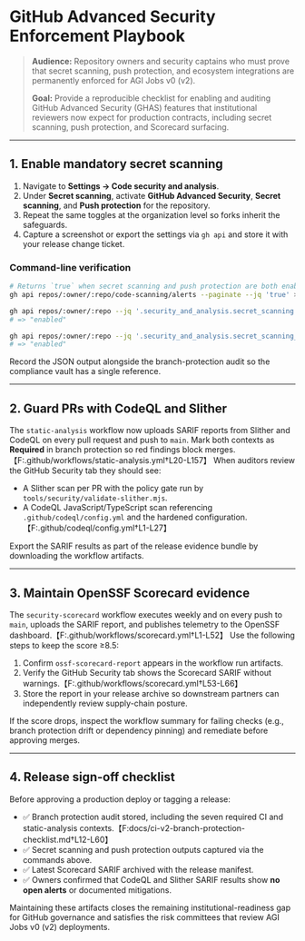 # GitHub Advanced Security Enforcement Playbook

> **Audience:** Repository owners and security captains who must prove that secret scanning, push protection, and ecosystem integrations
> are permanently enforced for AGI Jobs v0 (v2).
>
> **Goal:** Provide a reproducible checklist for enabling and auditing GitHub Advanced Security (GHAS) features that institutional reviewers
> now expect for production contracts, including secret scanning, push protection, and Scorecard surfacing.

---

## 1. Enable mandatory secret scanning

1. Navigate to **Settings → Code security and analysis**.
2. Under **Secret scanning**, activate **GitHub Advanced Security**, **Secret scanning**, and **Push protection** for the repository.
3. Repeat the same toggles at the organization level so forks inherit the safeguards.
4. Capture a screenshot or export the settings via `gh api` and store it with your release change ticket.

### Command-line verification

```bash
# Returns `true` when secret scanning and push protection are both enabled
gh api repos/:owner/:repo/code-scanning/alerts --paginate --jq 'true' >/dev/null

gh api repos/:owner/:repo --jq '.security_and_analysis.secret_scanning.status'
# => "enabled"

gh api repos/:owner/:repo --jq '.security_and_analysis.secret_scanning_push_protection.status'
# => "enabled"
```

Record the JSON output alongside the branch-protection audit so the compliance vault has a single reference.

---

## 2. Guard PRs with CodeQL and Slither

The `static-analysis` workflow now uploads SARIF reports from Slither and CodeQL on every pull request and push to `main`.
Mark both contexts as **Required** in branch protection so red findings block merges.【F:.github/workflows/static-analysis.yml†L20-L157】
When auditors review the GitHub Security tab they should see:

- A Slither scan per PR with the policy gate run by `tools/security/validate-slither.mjs`.
- A CodeQL JavaScript/TypeScript scan referencing `.github/codeql/config.yml` and the hardened configuration.【F:.github/codeql/config.yml†L1-L27】

Export the SARIF results as part of the release evidence bundle by downloading the workflow artifacts.

---

## 3. Maintain OpenSSF Scorecard evidence

The `security-scorecard` workflow executes weekly and on every push to `main`, uploads the SARIF report, and publishes
telemetry to the OpenSSF dashboard.【F:.github/workflows/scorecard.yml†L1-L52】 Use the following steps to keep the score ≥8.5:

1. Confirm `ossf-scorecard-report` appears in the workflow run artifacts.
2. Verify the GitHub Security tab shows the Scorecard SARIF without warnings.【F:.github/workflows/scorecard.yml†L53-L66】
3. Store the report in your release archive so downstream partners can independently review supply-chain posture.

If the score drops, inspect the workflow summary for failing checks (e.g., branch protection drift or dependency pinning) and remediate before approving merges.

---

## 4. Release sign-off checklist

Before approving a production deploy or tagging a release:

- ✅ Branch protection audit stored, including the seven required CI and static-analysis contexts.【F:docs/ci-v2-branch-protection-checklist.md†L12-L60】
- ✅ Secret scanning and push protection outputs captured via the commands above.
- ✅ Latest Scorecard SARIF archived with the release manifest.
- ✅ Owners confirmed that CodeQL and Slither SARIF results show **no open alerts** or documented mitigations.

Maintaining these artifacts closes the remaining institutional-readiness gap for GitHub governance and satisfies the
risk committees that review AGI Jobs v0 (v2) deployments.
